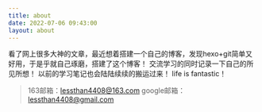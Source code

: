 ```yaml
---
title: about
date: 2022-07-06 09:43:00
layout: about
---
```

看了网上很多大神的文章，最近想着搭建一个自己的博客，发现hexo+git简单又好用，于是乎就自己琢磨，搭建了这个博客！
交流学习的同时记录一下自己的所见所想！
以前的学习笔记也会陆陆续续的搬运过来！
life is fantastic！

>163邮箱：lessthan4408@163.com
>google邮箱：lessthan4408@gmail.com